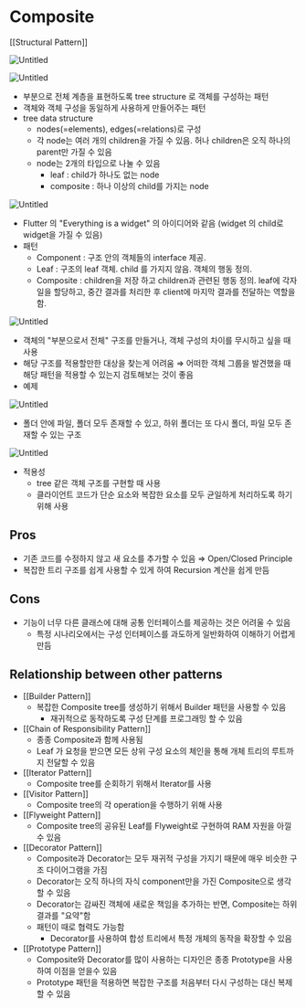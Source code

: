 # Composite

[[Structural Pattern]]

![Untitled](Untitled%208.png)

![Untitled](Untitled%209.png)

- 부분으로 전체 계층을 표현하도록 tree structure 로 객체를 구성하는 패턴
- 객체와 객체 구성을 동일하게 사용하게 만들어주는 패턴
- tree data structure
  - nodes(=elements), edges(=relations)로 구성
  - 각 node는 여러 개의 children을 가질 수 있음. 허나 children은 오직 하나의 parent만 가질 수 있음
  - node는 2개의 타입으로 나눌 수 있음
    - leaf : child가 하나도 없는 node
    - composite : 하나 이상의 child를 가지는 node

![Untitled](Untitled%2010.png)

- Flutter 의 "Everything is a widget" 의 아이디어와 같음 (widget 의 child로 widget을 가질 수 있음)
- 패턴
  - Component : 구조 안의 객체들의 interface 제공.
  - Leaf : 구조의 leaf 객체. child 를 가지지 않음. 객체의 행동 정의.
  - Composite : children을 저장 하고 children과 관련된 행동 정의. leaf에 각자 일을 할당하고, 중간 결과를 처리한 후 client에 마지막 결과를 전달하는 역할을 함.

![Untitled](Untitled%2011.png)

- 객체의 "부분으로서 전체" 구조를 만들거나, 객체 구성의 차이를 무시하고 싶을 때 사용
- 해당 구조를 적용할만한 대상을 찾는게 어려움 ⇒ 어떠한 객체 그룹을 발견했을 때 해당 패턴을 적용할 수 있는지 검토해보는 것이 좋음
- 예제

![Untitled](Untitled%2012.png)

- 폴더 안에 파일, 폴더 모두 존재할 수 있고, 하위 폴더는 또 다시 폴더, 파일 모두 존재할 수 있는 구조

![Untitled](Untitled%2013.png)

- 적용성
  - tree 같은 객체 구조를 구현할 때 사용
  - 클라이언트 코드가 단순 요소와 복잡한 요소를 모두 균일하게 처리하도록 하기 위해 사용

## Pros

- 기존 코드를 수정하지 않고 새 요소를 추가할 수 있음 ⇒ Open/Closed Principle
- 복잡한 트리 구조를 쉽게 사용할 수 있게 하여 Recursion 계산을 쉽게 만듬

## Cons

- 기능이 너무 다른 클래스에 대해 공통 인터페이스를 제공하는 것은 어려울 수 있음
  - 특정 시나리오에서는 구성 인터페이스를 과도하게 일반화하여 이해하기 어렵게 만듬

## Relationship between other patterns

  - [[Builder Pattern]]
    - 복잡한 Composite tree를 생성하기 위해서 Builder 패턴을 사용할 수 있음
      - 재귀적으로 동작하도록 구성 단계를 프로그래밍 할 수 있음
  - [[Chain of Responsibility Pattern]]
    - 종종 Composite과 함께 사용됨
    - Leaf 가 요청을 받으면 모든 상위 구성 요소의 체인을 통해 개체 트리의 루트까지 전달할 수 있음
  - [[Iterator Pattern]]
    - Composite tree를 순회하기 위해서 Iterator를 사용
  - [[Visitor Pattern]]
    - Composite tree의 각 operation을 수행하기 위해 사용
  - [[Flyweight Pattern]]
    - Composite tree의 공유된 Leaf를 Flyweight로 구현하여 RAM 자원을 아낄 수 있음
  - [[Decorator Pattern]]
    - Composite과 Decorator는 모두 재귀적 구성을 가지기 때문에 매우 비슷한 구조 다이어그램을 가짐
    - Decorator는 오직 하나의 자식 component만을 가진 Composite으로 생각할 수 있음
    - Decorator는 감싸진 객체에 새로운 책임을 추가하는 반면, Composite는 하위 결과를 "요약"함
    - 패턴이 때로 협력도 가능함
      - Decorator를 사용하여 합성 트리에서 특정 개체의 동작을 확장할 수 있음
  - [[Prototype Pattern]]
    - Composite와 Decorator를 많이 사용하는 디자인은 종종 Prototype을 사용하여 이점을 얻을수 있음
    - Prototype 패턴을 적용하면 복잡한 구조를 처음부터 다시 구성하는 대신 복제할 수 있음
